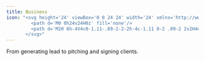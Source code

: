 ```yaml
---
title: Business
icon: "<svg height='24' viewBox='0 0 24 24' width='24' xmlns='http://www.w3.org/2000/svg'>
         <path d='M0 0h24v24H0z' fill='none'/>
         <path d='M20 6h-4V4c0-1.11-.89-2-2-2h-4c-1.11 0-2 .89-2 2v2H4c-1.11 0-1.99.89-1.99 2L2 19c0 1.11.89 2 2 2h16c1.11 0 2-.89 2-2V8c0-1.11-.89-2-2-2zm-6 0h-4V4h4v2z'/>
       </svg>"
---
```


From generating lead to pitching and signing clients.
